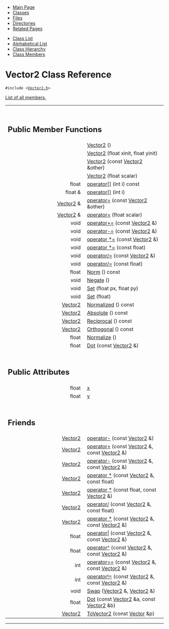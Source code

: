 <div class="tabs">

- [Main Page](index.md)
- <span id="current">[Classes](annotated.md)</span>
- [Files](files.md)
- [Directories](dirs.md)
- [Related Pages](pages.md)

</div>

<div class="tabs">

- [Class List](annotated.md)
- [Alphabetical List](classes.md)
- [Class Hierarchy](hierarchy.md)
- [Class Members](functions.md)

</div>

# Vector2 Class Reference

`#include <`<a href="Vector2_8h-source.md" class="el"><code>Vector2.h</code></a>`>`

[List of all members.](classVector2-members.md)

<table data-border="0" data-cellpadding="0" data-cellspacing="0">
<colgroup>
<col style="width: 50%" />
<col style="width: 50%" />
</colgroup>
<tbody>
<tr>
<td></td>
<td></td>
</tr>
<tr>
<td colspan="2"><br />
&#10;<h2 id="public-member-functions">Public Member Functions</h2></td>
</tr>
<tr>
<td class="memItemLeft" style="text-align: right;" data-nowrap="" data-valign="top"> </td>
<td class="memItemRight" data-valign="bottom"><a href="classVector2.md#2a84ce044b53bb3902f080782d296b09" class="el">Vector2</a> ()</td>
</tr>
<tr>
<td class="memItemLeft" style="text-align: right;" data-nowrap="" data-valign="top"> </td>
<td class="memItemRight" data-valign="bottom"><a href="classVector2.md#c0b2de0cbe96c4c9b7d5b60f4d8ffa46" class="el">Vector2</a> (float xinit, float yinit)</td>
</tr>
<tr>
<td class="memItemLeft" style="text-align: right;" data-nowrap="" data-valign="top"> </td>
<td class="memItemRight" data-valign="bottom"><a href="classVector2.md#0c9e5a764119c0b42863066363468d56" class="el">Vector2</a> (const <a href="classVector2.md" class="el">Vector2</a> &amp;other)</td>
</tr>
<tr>
<td class="memItemLeft" style="text-align: right;" data-nowrap="" data-valign="top"> </td>
<td class="memItemRight" data-valign="bottom"><a href="classVector2.md#7e8c3d49c35f49ec35321796aad53ef5" class="el">Vector2</a> (float scalar)</td>
</tr>
<tr>
<td class="memItemLeft" style="text-align: right;" data-nowrap="" data-valign="top">float </td>
<td class="memItemRight" data-valign="bottom"><a href="classVector2.md#56bd1e633f412f07706e05b60f9eb2bc" class="el">operator[]</a> (int i) const</td>
</tr>
<tr>
<td class="memItemLeft" style="text-align: right;" data-nowrap="" data-valign="top">float &amp; </td>
<td class="memItemRight" data-valign="bottom"><a href="classVector2.md#afa3b3be64f86f689de4bf05a470fc17" class="el">operator[]</a> (int i)</td>
</tr>
<tr>
<td class="memItemLeft" style="text-align: right;" data-nowrap="" data-valign="top"><a href="classVector2.md" class="el">Vector2</a> &amp; </td>
<td class="memItemRight" data-valign="bottom"><a href="classVector2.md#2663b32411e92db3ffc71272dcc406f0" class="el">operator=</a> (const <a href="classVector2.md" class="el">Vector2</a> &amp;other)</td>
</tr>
<tr>
<td class="memItemLeft" style="text-align: right;" data-nowrap="" data-valign="top"><a href="classVector2.md" class="el">Vector2</a> &amp; </td>
<td class="memItemRight" data-valign="bottom"><a href="classVector2.md#9a2f26a0ac7c856784ef77ae0cafbf57" class="el">operator=</a> (float scalar)</td>
</tr>
<tr>
<td class="memItemLeft" style="text-align: right;" data-nowrap="" data-valign="top">void </td>
<td class="memItemRight" data-valign="bottom"><a href="classVector2.md#87ae367a4c740c1f6f8e56049741ca9f" class="el">operator+=</a> (const <a href="classVector2.md" class="el">Vector2</a> &amp;)</td>
</tr>
<tr>
<td class="memItemLeft" style="text-align: right;" data-nowrap="" data-valign="top">void </td>
<td class="memItemRight" data-valign="bottom"><a href="classVector2.md#7c05c7ce3313078453d4714252fbe28f" class="el">operator-=</a> (const <a href="classVector2.md" class="el">Vector2</a> &amp;)</td>
</tr>
<tr>
<td class="memItemLeft" style="text-align: right;" data-nowrap="" data-valign="top">void </td>
<td class="memItemRight" data-valign="bottom"><a href="classVector2.md#05cf134785e3934bd6f9019755bb0a88" class="el">operator *=</a> (const <a href="classVector2.md" class="el">Vector2</a> &amp;)</td>
</tr>
<tr>
<td class="memItemLeft" style="text-align: right;" data-nowrap="" data-valign="top">void </td>
<td class="memItemRight" data-valign="bottom"><a href="classVector2.md#299cf8813cba25caa1a8533ce7709734" class="el">operator *=</a> (const float)</td>
</tr>
<tr>
<td class="memItemLeft" style="text-align: right;" data-nowrap="" data-valign="top">void </td>
<td class="memItemRight" data-valign="bottom"><a href="classVector2.md#c02a4e7736396bf4aea826b4fc52f7b5" class="el">operator/=</a> (const <a href="classVector2.md" class="el">Vector2</a> &amp;)</td>
</tr>
<tr>
<td class="memItemLeft" style="text-align: right;" data-nowrap="" data-valign="top">void </td>
<td class="memItemRight" data-valign="bottom"><a href="classVector2.md#5d18589784012c4b7218b2554382684b" class="el">operator/=</a> (const float)</td>
</tr>
<tr>
<td class="memItemLeft" style="text-align: right;" data-nowrap="" data-valign="top">float </td>
<td class="memItemRight" data-valign="bottom"><a href="classVector2.md#f227e3de1ac12ade4ca53f700045fb5a" class="el">Norm</a> () const</td>
</tr>
<tr>
<td class="memItemLeft" style="text-align: right;" data-nowrap="" data-valign="top">void </td>
<td class="memItemRight" data-valign="bottom"><a href="classVector2.md#6e25da1727225ae8c4b502400eddc36c" class="el">Negate</a> ()</td>
</tr>
<tr>
<td class="memItemLeft" style="text-align: right;" data-nowrap="" data-valign="top">void </td>
<td class="memItemRight" data-valign="bottom"><a href="classVector2.md#e5914a844900ffc5291132022df92548" class="el">Set</a> (float px, float py)</td>
</tr>
<tr>
<td class="memItemLeft" style="text-align: right;" data-nowrap="" data-valign="top">void </td>
<td class="memItemRight" data-valign="bottom"><a href="classVector2.md#5e21811277f7b709752a6027125f21b1" class="el">Set</a> (float)</td>
</tr>
<tr>
<td class="memItemLeft" style="text-align: right;" data-nowrap="" data-valign="top"><a href="classVector2.md" class="el">Vector2</a> </td>
<td class="memItemRight" data-valign="bottom"><a href="classVector2.md#bd373bc3c3b4668a605503e54777902e" class="el">Normalized</a> () const</td>
</tr>
<tr>
<td class="memItemLeft" style="text-align: right;" data-nowrap="" data-valign="top"><a href="classVector2.md" class="el">Vector2</a> </td>
<td class="memItemRight" data-valign="bottom"><a href="classVector2.md#2344dbd097305ebb91992e42735cce7a" class="el">Absolute</a> () const</td>
</tr>
<tr>
<td class="memItemLeft" style="text-align: right;" data-nowrap="" data-valign="top"><a href="classVector2.md" class="el">Vector2</a> </td>
<td class="memItemRight" data-valign="bottom"><a href="classVector2.md#8e5e85aade2f3aa031677865c9c35d85" class="el">Reciprocal</a> () const</td>
</tr>
<tr>
<td class="memItemLeft" style="text-align: right;" data-nowrap="" data-valign="top"><a href="classVector2.md" class="el">Vector2</a> </td>
<td class="memItemRight" data-valign="bottom"><a href="classVector2.md#83b20dde8f9b44fd8f144913ee71dab7" class="el">Orthogonal</a> () const</td>
</tr>
<tr>
<td class="memItemLeft" style="text-align: right;" data-nowrap="" data-valign="top">float </td>
<td class="memItemRight" data-valign="bottom"><a href="classVector2.md#a1bfc4d0824ba8647f770a929c13e4d1" class="el">Normalize</a> ()</td>
</tr>
<tr>
<td class="memItemLeft" style="text-align: right;" data-nowrap="" data-valign="top">float </td>
<td class="memItemRight" data-valign="bottom"><a href="classVector2.md#c41fd9b9374e3cf274947311f5260185" class="el">Dot</a> (const <a href="classVector2.md" class="el">Vector2</a> &amp;)</td>
</tr>
<tr>
<td colspan="2"><br />
&#10;<h2 id="public-attributes">Public Attributes</h2></td>
</tr>
<tr>
<td class="memItemLeft" style="text-align: right;" data-nowrap="" data-valign="top">float </td>
<td class="memItemRight" data-valign="bottom"><a href="classVector2.md#9dd4e461268c8034f5c8564e155c67a6" class="el">x</a></td>
</tr>
<tr>
<td class="memItemLeft" style="text-align: right;" data-nowrap="" data-valign="top">float </td>
<td class="memItemRight" data-valign="bottom"><a href="classVector2.md#415290769594460e2e485922904f345d" class="el">y</a></td>
</tr>
<tr>
<td colspan="2"><br />
&#10;<h2 id="friends">Friends</h2></td>
</tr>
<tr>
<td class="memItemLeft" style="text-align: right;" data-nowrap="" data-valign="top"><a href="classVector2.md" class="el">Vector2</a> </td>
<td class="memItemRight" data-valign="bottom"><a href="classVector2.md#a195d03886e9e7747077d6914879b637" class="el">operator-</a> (const <a href="classVector2.md" class="el">Vector2</a> &amp;)</td>
</tr>
<tr>
<td class="memItemLeft" style="text-align: right;" data-nowrap="" data-valign="top"><a href="classVector2.md" class="el">Vector2</a> </td>
<td class="memItemRight" data-valign="bottom"><a href="classVector2.md#ee342e57f75fd459b9884b0885b06990" class="el">operator+</a> (const <a href="classVector2.md" class="el">Vector2</a> &amp;, const <a href="classVector2.md" class="el">Vector2</a> &amp;)</td>
</tr>
<tr>
<td class="memItemLeft" style="text-align: right;" data-nowrap="" data-valign="top"><a href="classVector2.md" class="el">Vector2</a> </td>
<td class="memItemRight" data-valign="bottom"><a href="classVector2.md#f4737879aa32ebbf7203bee21a4b6824" class="el">operator-</a> (const <a href="classVector2.md" class="el">Vector2</a> &amp;, const <a href="classVector2.md" class="el">Vector2</a> &amp;)</td>
</tr>
<tr>
<td class="memItemLeft" style="text-align: right;" data-nowrap="" data-valign="top"><a href="classVector2.md" class="el">Vector2</a> </td>
<td class="memItemRight" data-valign="bottom"><a href="classVector2.md#d48f0aefdcc30eff1d81c2735361565f" class="el">operator *</a> (const <a href="classVector2.md" class="el">Vector2</a> &amp;, const float)</td>
</tr>
<tr>
<td class="memItemLeft" style="text-align: right;" data-nowrap="" data-valign="top"><a href="classVector2.md" class="el">Vector2</a> </td>
<td class="memItemRight" data-valign="bottom"><a href="classVector2.md#21ad209cff929cd149f72588e89af0c3" class="el">operator *</a> (const float, const <a href="classVector2.md" class="el">Vector2</a> &amp;)</td>
</tr>
<tr>
<td class="memItemLeft" style="text-align: right;" data-nowrap="" data-valign="top"><a href="classVector2.md" class="el">Vector2</a> </td>
<td class="memItemRight" data-valign="bottom"><a href="classVector2.md#e504e6f5ed5916653bbcaf448c1bdfbc" class="el">operator/</a> (const <a href="classVector2.md" class="el">Vector2</a> &amp;, const float)</td>
</tr>
<tr>
<td class="memItemLeft" style="text-align: right;" data-nowrap="" data-valign="top"><a href="classVector2.md" class="el">Vector2</a> </td>
<td class="memItemRight" data-valign="bottom"><a href="classVector2.md#e47dcbbe36e4674890309a0d025045a0" class="el">operator *</a> (const <a href="classVector2.md" class="el">Vector2</a> &amp;, const <a href="classVector2.md" class="el">Vector2</a> &amp;)</td>
</tr>
<tr>
<td class="memItemLeft" style="text-align: right;" data-nowrap="" data-valign="top">float </td>
<td class="memItemRight" data-valign="bottom"><a href="classVector2.md#2dcf9e2de7dfe979cc8aded4a9353152" class="el">operator|</a> (const <a href="classVector2.md" class="el">Vector2</a> &amp;, const <a href="classVector2.md" class="el">Vector2</a> &amp;)</td>
</tr>
<tr>
<td class="memItemLeft" style="text-align: right;" data-nowrap="" data-valign="top">float </td>
<td class="memItemRight" data-valign="bottom"><a href="classVector2.md#75bd2c9836ad95fa0a93ef9fcbac63f0" class="el">operator^</a> (const <a href="classVector2.md" class="el">Vector2</a> &amp;, const <a href="classVector2.md" class="el">Vector2</a> &amp;)</td>
</tr>
<tr>
<td class="memItemLeft" style="text-align: right;" data-nowrap="" data-valign="top">int </td>
<td class="memItemRight" data-valign="bottom"><a href="classVector2.md#b53cb9c6fdfe4657c03654626578c909" class="el">operator==</a> (const <a href="classVector2.md" class="el">Vector2</a> &amp;, const <a href="classVector2.md" class="el">Vector2</a> &amp;)</td>
</tr>
<tr>
<td class="memItemLeft" style="text-align: right;" data-nowrap="" data-valign="top">int </td>
<td class="memItemRight" data-valign="bottom"><a href="classVector2.md#900cfe4f5819554b05db34b990904189" class="el">operator!=</a> (const <a href="classVector2.md" class="el">Vector2</a> &amp;, const <a href="classVector2.md" class="el">Vector2</a> &amp;)</td>
</tr>
<tr>
<td class="memItemLeft" style="text-align: right;" data-nowrap="" data-valign="top">void </td>
<td class="memItemRight" data-valign="bottom"><a href="classVector2.md#5f9a09d3cc9256edea4a9f700b881c41" class="el">Swap</a> (<a href="classVector2.md" class="el">Vector2</a> &amp;, <a href="classVector2.md" class="el">Vector2</a> &amp;)</td>
</tr>
<tr>
<td class="memItemLeft" style="text-align: right;" data-nowrap="" data-valign="top">float </td>
<td class="memItemRight" data-valign="bottom"><a href="classVector2.md#02bd587b0b5a5a71fe1bbac63cebfa29" class="el">Dot</a> (const <a href="classVector2.md" class="el">Vector2</a> &amp;a, const <a href="classVector2.md" class="el">Vector2</a> &amp;b)</td>
</tr>
<tr>
<td class="memItemLeft" style="text-align: right;" data-nowrap="" data-valign="top"><a href="classVector2.md" class="el">Vector2</a> </td>
<td class="memItemRight" data-valign="bottom"><a href="classVector2.md#b2da8a2f23caf10bd9f0c63cc95afed8" class="el">ToVector2</a> (const <a href="classVector.md" class="el">Vector</a> &amp;p)</td>
</tr>
</tbody>
</table>

------------------------------------------------------------------------

<span id="_details"></span>

